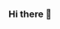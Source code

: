 ### Hi there 👋

<!--
**Akiinow/Akiinow** is a ✨ _special_ ✨ repository because its `README.md` (this file) appears on your GitHub profile.

Here are some ideas to get you started:

- 🔭 I’m Currently Working On Discord Bot: ProWarz [Here](https://botlists.com/bot/756880804784635956)
- 📫 How to reach me: AkiinowYT#8707
-->

